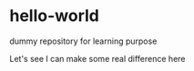 # hello-world
dummy repository for learning purpose

Let's see I can make some real difference here
